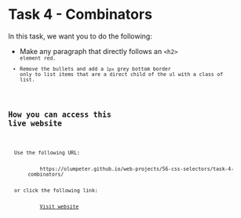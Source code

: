 # Task 4 - Combinators

In this task, we want you to do the following:
- Make any paragraph that directly follows an <code>&lt;h2&gt;<code> element red.
- Remove the bullets and add a <code>1px</code> grey bottom border only to list items that are a direct child of the ul with a class of list.

## How you can access this live website

<dl>
  Use the following URL:
  <dd>
    https://olumpeter.github.io/web-projects/56-css-selectors/task-4-combinators/
  </dd>
  or click the following link:
  <dd>
    <a href="https://olumpeter.github.io/web-projects/56-css-selectors/task-4-combinators/">Visit website</a>
  </dd>
</dl>
